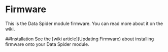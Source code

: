 Firmware
========

This is the Data Spider module firmware. You can read more about it on the wiki.

##Installation
See the [wiki article](Updating Firmware) about installing firmware onto your Data Spider module.
